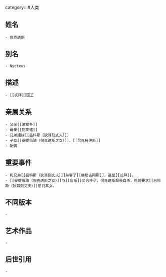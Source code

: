 category:: #人类
## 姓名
	- 倪克透斯
## 别名
	- Nycteus
## 描述
	- [[忒拜]]国王
## 亲属关系
	- 父亲[[波塞冬]]
	- 母亲[[刻莱诺]]
	- 兄弟姐妹[[吕科斯（狄耳刻丈夫）]]
	- 子女[[安提俄珀（倪克透斯之女）]]、[[尼克特伊斯]]
	- 配偶
## 重要事件
	- 和兄弟[[吕科斯（狄耳刻丈夫）]]杀害了[[佛勒古阿斯]]，逃至[[忒拜]]。
	- [[安提俄珀（倪克透斯之女）]]与[[宙斯]]交合怀孕，倪克透斯颓丧自杀，死前要求[[吕科斯（狄耳刻丈夫）]]惩罚其女。
## 不同版本
	-
## 艺术作品
	-
## 后世引用
	-
